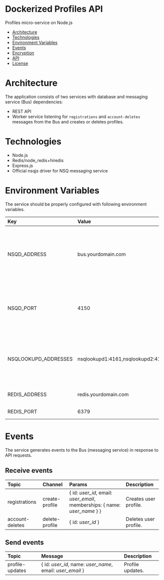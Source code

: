 # Dockerized Profiles API
Profiles micro-service on Node.js

* [Architecture](#architecture)
* [Technologies](#technologies)
* [Environment Variables](#environment-variables)
* [Events](#events)
* [Encryption](#encryption)
* [API](#api)
* [License](#license)

# Architecture
The application consists of two services with database and messaging service (Bus) dependencies: 
* REST API
* Worker service listening for `registrations` and `account-deletes` messages from the Bus and creates or deletes profiles.

# Technologies
* Node.js
* Redis/node_redis+hiredis
* Express.js
* Official nsqjs driver for NSQ messaging service

# Environment Variables
The service should be properly configured with following environment variables.

Key | Value | Description
:-- | :-- | :-- 
NSQD_ADDRESS | bus.yourdomain.com | A hostname or an IP address of the NSQD running instance to publush messages to.
NSQD_PORT | 4150 | A TCP port number of the NSQD running instance to publish messages to.
NSQLOOKUPD_ADDRESSES | nsqlookupd1:4161,nsqlookupd2:4161 | TCP addresses for nsqlookupd instances to read messages from.
REDIS_ADDRESS | redis.yourdomain.com | Redis server address.
REDIS_PORT | 6379 | Redis server port.

# Events
The service generates events to the Bus (messaging service) in response to API requests.

## Receive events

Topic | Channel | Params | Description
:-- | :-- | :-- | :--
registrations | create-profile | { id: *user_id*, email: *user_email*, memberships: { name: *user_name* } } | Creates user profile.
account-deletes | delete-profile | { id: *user_id* } | Deletes user profile.

## Send events

Topic | Message | Description
:-- | :-- | :--
profile-updates | { id: *user_id*, name: *user_name*, email: *user_email* } | Profile updates.


